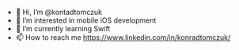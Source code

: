 - 👋 Hi, I’m @kontadtomczuk
- 👀 I’m interested in mobile iOS development
- 🌱 I’m currently learning Swift
- 📫 How to reach me https://www.linkedin.com/in/konradtomczuk/
